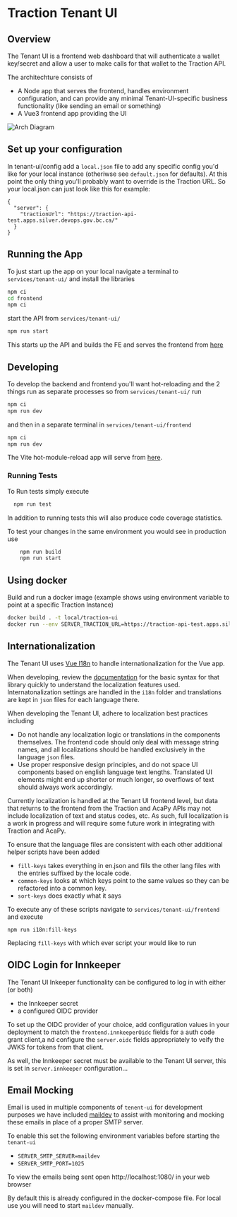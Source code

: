 # Traction Tenant UI

## Overview

The Tenant UI is a frontend web dashboard that will authenticate a wallet key/secret and allow a user to make calls for that wallet to the Traction API.

The architechture consists of

- A Node app that serves the frontend, handles environment configuration, and can provide any minimal Tenant-UI-specific business functionality (like sending an email or something)
- A Vue3 frontend app providing the UI

![Arch Diagram](/docs/assets/tenant-ui-flow-chart-svg.svg)

## Set up your configuration

In tenant-ui/config add a `local.json` file to add any specific config you'd like for your local instance (otheriwse see `default.json` for defaults). At this point the only thing you'll probably want to override is the Traction URL. So your local.json can just look like this for example:

```
{
  "server": {
    "tractionUrl": "https://traction-api-test.apps.silver.devops.gov.bc.ca/"
  }
}
```

## Running the App

To just start up the app on your local navigate a terminal to `services/tenant-ui/` and install the libraries

```bash
npm ci
cd frontend
npm ci
```

start the API from `services/tenant-ui/`

```bash
npm run start
```

This starts up the API and builds the FE and serves the frontend from [here](localhost:8080)

## Developing

To develop the backend and frontend you'll want hot-reloading and the 2 things run as separate processes so from `services/tenant-ui/` run

```bash
npm ci
npm run dev
```

and then in a separate terminal in `services/tenant-ui/frontend`

```bash
npm ci
npm run dev
```

The Vite hot-module-reload app will serve from [here](http://127.0.0.1:5173/).

### Running Tests

To Run tests simply execute

```bash
  npm run test
```

In addition to running tests this will also produce code coverage statistics.

To test your changes in the same environment you would see in production use

```bash
    npm run build
    npm run start
```

## Using docker

Build and run a docker image (example shows using environment variable to point at a specific Traction Instance)

```bash
docker build . -t local/traction-ui
docker run --env SERVER_TRACTION_URL=https://traction-api-test.apps.silver.devops.gov.bc.ca/ FRONTEND_TENANT_PROXY_URL=https://traction-tenant-proxy-test.apps.silver.devops.gov.bc.ca/ -p 8080:8080 -d local/traction-ui
```

## Internationalization

The Tenant UI uses [Vue I18n](https://vue-i18n.intlify.dev/) to handle internationalization for the Vue app.

When developing, review the [documentation](https://vue-i18n.intlify.dev/guide/essentials/syntax.html) for the basic syntax for that library quickly to understand the localization features used. Internatonalization settings are handled in the `i18n` folder and translations are kept in `json` files for each language there.

When developing the Tenant UI, adhere to localization best practices including

- Do not handle any localization logic or translations in the components themselves. The frontend code should only deal with message string names, and all localizations should be handled exclusively in the language `json` files.
- Use proper responsive design principles, and do not space UI components based on english language text lengths. Translated UI elements might end up shorter or much longer, so overflows of text should always work accordingly.

Currently localization is handled at the Tenant UI frontend level, but data that returns to the frontend from the Traction and AcaPy APIs may not include localization of text and status codes, etc. As such, full localization is a work in progress and will require some future work in integrating with Traction and AcaPy.

To ensure that the language files are consistent with each other additional helper scripts have been added

- `fill-keys` takes everything in en.json and fills the other lang files with the entries suffixed by the locale code.
- `common-keys` looks at which keys point to the same values so they can be refactored into a common key.
- `sort-keys` does exactly what it says

To execute any of these scripts navigate to `services/tenant-ui/frontend` and execute

```
npm run i18n:fill-keys
```

Replacing `fill-keys` with which ever script your would like to run

## OIDC Login for Innkeeper

The Tenant UI Inkeeper functionality can be configured to log in with either (or both)

- the Innkeeper secret
- a configured OIDC provider

To set up the OIDC provider of your choice, add configuration values in your deployment to match the `frontend.innkeeperOidc` fields for a auth code grant client,a nd configure the `server.oidc` fields appropriately to veify the JWKS for tokens from that client.

As well, the Innkeeper secret must be available to the Tenant UI server, this is set in `server.innkeeper` configuration...

## Email Mocking

Email is used in multiple components of `tenent-ui` for development
purposes we have included [maildev](https://maildev.github.io/maildev/) to assist with monitoring and
mocking these emails in place of a proper SMTP server.

To enable this set the following environment variables before starting the `tenant-ui`

- `SERVER_SMTP_SERVER=maildev`
- `SERVER_SMTP_PORT=1025`

To view the emails being sent open http://localhost:1080/ in your web browser

By default this is already configured in the docker-compose file. For
local use you will need to start `maildev` manually.
